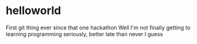 # helloworld
First git thing ever since that one hackathon
Well I'm not finally getting to learning programming seriously, better late than never I guess

